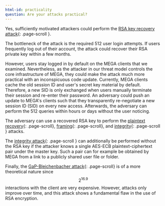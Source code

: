 ```yaml
---
html-id: practicality
question: Are your attacks practical?
---
```


Yes, sufficiently motivated attackers could perform the [RSA key recovery attack](#rsa-key-recovery){: .page-scroll }.

The bottleneck of the attack is the required 512 user login attempts.
If users frequently log out of their account, the attack could recover their RSA private key within a few months.

However, users stay logged in by default on the MEGA clients that we examined.
Nevertheless, as the attacker in our threat model controls the core infrastructure of MEGA, they could make the attack much more practical with an inconspicuous code update.
Currently, MEGA clients cache the old session ID and user's secret key material by default.
Therefore, a new SID is only exchanged when users manually terminate their session and re-enter their password.
An adversary could push an update to MEGA's clients such that they transparently re-negotiate a new session ID (SID) on every new access.
Afterwards, the adversary can perform the 512 queries within hours or days without the user noticing.

The adversary can use a recovered RSA key to perform the [plaintext recovery](#pt-recovery){: .page-scroll}, [framing](#framing-attack){: .page-scroll}, and [integrity](#integrity-attack){: .page-scroll } attacks.

The [integrity attack](#integrity-attack){: .page-scroll } can additionally be performed without the RSA key if the attacker knows a single AES-ECB plaintext-ciphertext pair under the master key.
Such a pair can for example be obtained by MEGA from a link to a publicly shared user file or folder.

Finally, the [GaP-Bleichenbacher attack](#gap-bleichenbacher){: .page-scroll} is of a more theoretical nature since $$ 2^{16.9} $$ interactions with the client are very expensive.
However, attacks only improve over time, and this attack shows a fundamental flaw in the use of RSA encryption.
